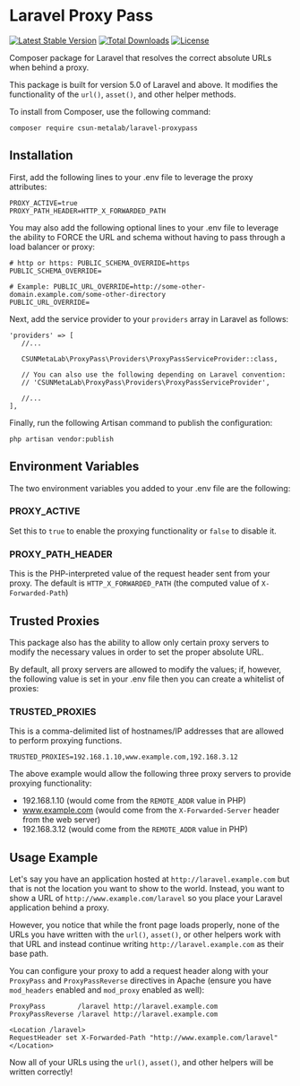 # Laravel Proxy Pass

[![Latest Stable Version](https://poser.pugx.org/csun-metalab/laravel-proxypass/v/stable)](https://packagist.org/packages/csun-metalab/laravel-proxypass) [![Total Downloads](https://poser.pugx.org/csun-metalab/laravel-proxypass/downloads)](https://packagist.org/packages/csun-metalab/laravel-proxypass) [![License](https://poser.pugx.org/csun-metalab/laravel-proxypass/license)](https://packagist.org/packages/csun-metalab/laravel-proxypass)

Composer package for Laravel that resolves the correct absolute URLs when behind a proxy.

This package is built for version 5.0 of Laravel and above. It modifies the functionality
of the `url()`, `asset()`, and other helper methods.

To install from Composer, use the following command:

```
composer require csun-metalab/laravel-proxypass
```

## Installation

First, add the following lines to your .env file to leverage the proxy attributes:

```
PROXY_ACTIVE=true
PROXY_PATH_HEADER=HTTP_X_FORWARDED_PATH
```

You may also add the following optional lines to your .env file to leverage the ability to FORCE the URL and schema without having to pass through a load balancer or proxy:

```
# http or https: PUBLIC_SCHEMA_OVERRIDE=https
PUBLIC_SCHEMA_OVERRIDE=

# Example: PUBLIC_URL_OVERRIDE=http://some-other-domain.example.com/some-other-directory
PUBLIC_URL_OVERRIDE=
```

Next, add the service provider to your `providers` array in Laravel as follows:

```
'providers' => [
   //...

   CSUNMetaLab\ProxyPass\Providers\ProxyPassServiceProvider::class,

   // You can also use the following depending on Laravel convention:
   // 'CSUNMetaLab\ProxyPass\Providers\ProxyPassServiceProvider',

   //...
],
```

Finally, run the following Artisan command to publish the configuration:

```
php artisan vendor:publish
```

## Environment Variables

The two environment variables you added to your .env file are the following:

### PROXY_ACTIVE

Set this to `true` to enable the proxying functionality or `false` to disable it.

### PROXY_PATH_HEADER

This is the PHP-interpreted value of the request header sent from your proxy. The
default is `HTTP_X_FORWARDED_PATH` (the computed value of `X-Forwarded-Path`)

## Trusted Proxies

This package also has the ability to allow only certain proxy servers to modify
the necessary values in order to set the proper absolute URL.

By default, all proxy servers are allowed to modify the values; if, however,
the following value is set in your .env file then you can create a whitelist of proxies:

### TRUSTED_PROXIES

This is a comma-delimited list of hostnames/IP addresses that are allowed to
perform proxying functions.

```
TRUSTED_PROXIES=192.168.1.10,www.example.com,192.168.3.12
```

The above example would allow the following three proxy servers to provide
proxying functionality:

* 192.168.1.10 (would come from the `REMOTE_ADDR` value in PHP)
* www.example.com (would come from the `X-Forwarded-Server` header from the web server)
* 192.168.3.12 (would come from the `REMOTE_ADDR` value in PHP)

## Usage Example

Let's say you have an application hosted at `http://laravel.example.com` but that is
not the location you want to show to the world. Instead, you want to show a URL of
`http://www.example.com/laravel` so you place your Laravel application behind a proxy.

However, you notice that while the front page loads properly, none of the URLs you
have written with the `url()`, `asset()`, or other helpers work with that URL and instead
continue writing `http://laravel.example.com` as their base path.

You can configure your proxy to add a request header along with your `ProxyPass` and
`ProxyPassReverse` directives in Apache (ensure you have `mod_headers` enabled and
`mod_proxy` enabled as well):

```
ProxyPass        /laravel http://laravel.example.com
ProxyPassReverse /laravel http://laravel.example.com

<Location /laravel>
RequestHeader set X-Forwarded-Path "http://www.example.com/laravel"
</Location>
```

Now all of your URLs using the `url()`, `asset()`, and other helpers will be written
correctly!
